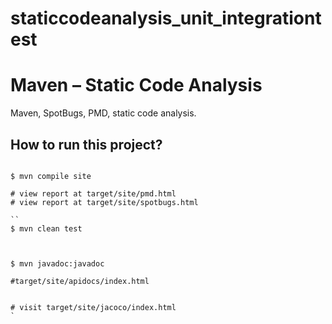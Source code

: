 # staticcodeanalysis_unit_integrationtest

# Maven – Static Code Analysis
Maven, SpotBugs, PMD, static code analysis.


## How to run this project?
```

$ mvn compile site

# view report at target/site/pmd.html
# view report at target/site/spotbugs.html

``
$ mvn clean test    



$ mvn javadoc:javadoc 

#target/site/apidocs/index.html


# visit target/site/jacoco/index.html
`
